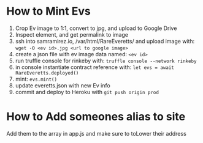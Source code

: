 # How to Mint Evs
1. Crop Ev image to 1:1, convert to jpg, and upload to Google Drive
2. Inspect element, and get permalink to image
3. ssh into samramirez.io, /var/html/RareEveretts/ and upload image with:
    `wget -O <ev id>.jpg <url to google image>`
4. create a json file with ev image data named: `<ev id>`
5. run truffle console for rinkeby with:
    `truffle console --network rinkeby`
6. in console instantiate contract reference with:
    `let evs = await RareEveretts.deployed()`
7. mint: `evs.mint()`
8. update everetts.json with new Ev info
9. commit and deploy to Heroku with `git push origin prod`

# How to Add someones alias to site
Add them to the array in app.js and make sure to toLower their address

    
